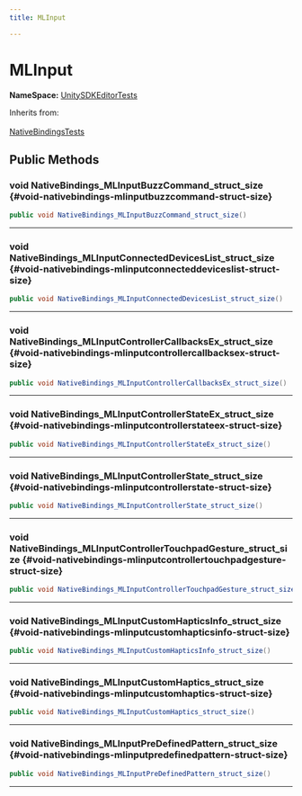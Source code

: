 ```yaml
---
title: MLInput

---
```


# MLInput



**NameSpace:** 
[UnitySDKEditorTests](/versioned_docs/version-14-Jun-2023/unity-api/api/UnitySDKEditorTests/UnitySDKEditorTests.md) 





Inherits from: <br></br>[NativeBindingsTests](/versioned_docs/version-14-Jun-2023/unity-api/api/UnitySDKEditorTests/UnitySDKEditorTests.NativeBindingsTests.md)




## Public Methods

### void NativeBindings_MLInputBuzzCommand_struct_size {#void-nativebindings-mlinputbuzzcommand-struct-size}

```csharp
public void NativeBindings_MLInputBuzzCommand_struct_size()
```






-----------

### void NativeBindings_MLInputConnectedDevicesList_struct_size {#void-nativebindings-mlinputconnecteddeviceslist-struct-size}

```csharp
public void NativeBindings_MLInputConnectedDevicesList_struct_size()
```






-----------

### void NativeBindings_MLInputControllerCallbacksEx_struct_size {#void-nativebindings-mlinputcontrollercallbacksex-struct-size}

```csharp
public void NativeBindings_MLInputControllerCallbacksEx_struct_size()
```






-----------

### void NativeBindings_MLInputControllerStateEx_struct_size {#void-nativebindings-mlinputcontrollerstateex-struct-size}

```csharp
public void NativeBindings_MLInputControllerStateEx_struct_size()
```






-----------

### void NativeBindings_MLInputControllerState_struct_size {#void-nativebindings-mlinputcontrollerstate-struct-size}

```csharp
public void NativeBindings_MLInputControllerState_struct_size()
```






-----------

### void NativeBindings_MLInputControllerTouchpadGesture_struct_size {#void-nativebindings-mlinputcontrollertouchpadgesture-struct-size}

```csharp
public void NativeBindings_MLInputControllerTouchpadGesture_struct_size()
```






-----------

### void NativeBindings_MLInputCustomHapticsInfo_struct_size {#void-nativebindings-mlinputcustomhapticsinfo-struct-size}

```csharp
public void NativeBindings_MLInputCustomHapticsInfo_struct_size()
```






-----------

### void NativeBindings_MLInputCustomHaptics_struct_size {#void-nativebindings-mlinputcustomhaptics-struct-size}

```csharp
public void NativeBindings_MLInputCustomHaptics_struct_size()
```






-----------

### void NativeBindings_MLInputPreDefinedPattern_struct_size {#void-nativebindings-mlinputpredefinedpattern-struct-size}

```csharp
public void NativeBindings_MLInputPreDefinedPattern_struct_size()
```






-----------


